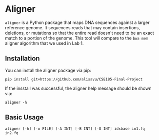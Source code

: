 # Aligner

`aligner` is a Python package that maps DNA sequences against a larger reference genome. It sequences reads that may contain insertions, deletions, or mutations so that the entire read doesn't need to be an exact match to a portion of the genome. This tool will compare to the `bwa mem` aligner algorithm that we used in Lab 1.

## Installation
You can install the aligner package via pip:
```
pip install git+https://github.com/alisavu/CSE185-Final-Project
```
If the insstall was successful, the aligner help message should be shown via:
```
aligner -h
```

## Basic Usage
```
aligner [-h] [-o FILE] [-A INT] [-B INT] [-O INT] idxbase in1.fq in2.fq
```
